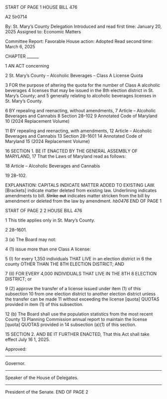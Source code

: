 START OF PAGE 1
HOUSE BILL 476

A2 5lr0714

By: St. Mary’s County Delegation
Introduced and read first time: January 20, 2025
Assigned to: Economic Matters

Committee Report: Favorable
House action: Adopted
Read second time: March 6, 2025

CHAPTER ______

1 AN ACT concerning

2 St. Mary’s County – Alcoholic Beverages – Class A License Quota

3 FOR the purpose of altering the quota for the number of Class A alcoholic beverages
4 licenses that may be issued in the 8th election district in St. Mary’s County; and
5 generally relating to alcoholic beverages licenses in St. Mary’s County.

6 BY repealing and reenacting, without amendments,
7 Article – Alcoholic Beverages and Cannabis
8 Section 28–102
9 Annotated Code of Maryland
10 (2024 Replacement Volume)

11 BY repealing and reenacting, with amendments,
12 Article – Alcoholic Beverages and Cannabis
13 Section 28–1601
14 Annotated Code of Maryland
15 (2024 Replacement Volume)

16 SECTION 1. BE IT ENACTED BY THE GENERAL ASSEMBLY OF MARYLAND,
17 That the Laws of Maryland read as follows:

18 Article – Alcoholic Beverages and Cannabis

19 28–102.

EXPLANATION: CAPITALS INDICATE MATTER ADDED TO EXISTING LAW.
[Brackets] indicate matter deleted from existing law.
Underlining indicates amendments to bill.
~~Strike~~ ~~out~~ indicates matter stricken from the bill by amendment or deleted from the law by
amendment. *hb0476*
END OF PAGE 1

START OF PAGE 2
2 HOUSE BILL 476

1 This title applies only in St. Mary’s County.

2 28–1601.

3 (a) The Board may not:

4 (1) issue more than one Class A license:

5 (I) for every 1,350 individuals THAT LIVE in an election district in
6 the county OTHER THAN THE 8TH ELECTION DISTRICT; AND

7 (II) FOR EVERY 4,000 INDIVIDUALS THAT LIVE IN THE 8TH
8 ELECTION DISTRICT; or

9 (2) approve the transfer of a license issued under item (1) of this subsection
10 from one election district to another election district unless the transfer can be made
11 without exceeding the license [quota] QUOTAS provided in item (1) of this subsection.

12 (b) The Board shall use the population statistics from the most recent County
13 Planning Commission annual report to maintain the license [quota] QUOTAS provided in
14 subsection (a)(1) of this section.

15 SECTION 2. AND BE IT FURTHER ENACTED, That this Act shall take effect July
16 1, 2025.

Approved:

________________________________________________________________________________
Governor.

________________________________________________________________________________
Speaker of the House of Delegates.

________________________________________________________________________________
President of the Senate.
END OF PAGE 2